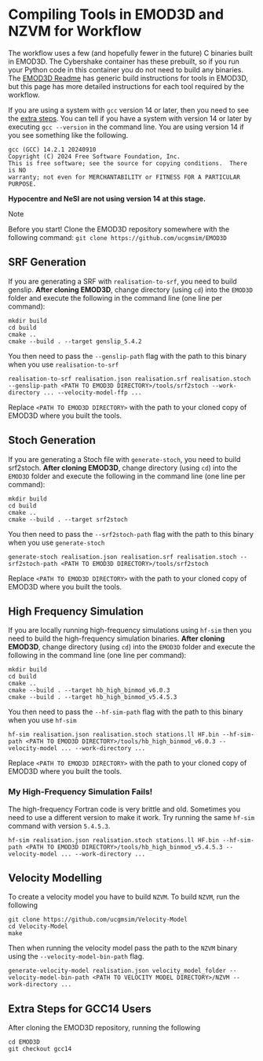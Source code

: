 # Compiling Tools in EMOD3D and NZVM for Workflow

The workflow uses a few (and hopefully fewer in the future) C binaries built in EMOD3D. The Cybershake container has these prebuilt, so if you run your Python code in this container you do not need to build any binaries. The [EMOD3D Readme](https://github.com/ucgmsim/EMOD3D?tab=readme-ov-file#emod3d) has generic build instructions for tools in EMOD3D, but this page has more detailed instructions for each tool required by the workflow.

If you are using a system with `gcc` version 14 or later, then you need to see the [extra steps](#extra-steps-for-gcc14-users). You can tell if you have a system with version 14 or later by executing `gcc --version` in the command line. You are using version 14 if you see something like the following.
```
gcc (GCC) 14.2.1 20240910
Copyright (C) 2024 Free Software Foundation, Inc.
This is free software; see the source for copying conditions.  There is NO
warranty; not even for MERCHANTABILITY or FITNESS FOR A PARTICULAR PURPOSE.
```
**Hypocentre and NeSI are not using version 14 at this stage.**


> [!NOTE]
> Before you start! Clone the EMOD3D repository somewhere with the following command: `git clone https://github.com/ucgmsim/EMOD3D`

## SRF Generation

If you are generating a SRF with `realisation-to-srf`, you need to build genslip. **After cloning EMOD3D**, change directory (using `cd`) into the `EMOD3D` folder and execute the following in the command line (one line per command):

``` shell
mkdir build
cd build
cmake ..
cmake --build . --target genslip_5.4.2
```

You then need to pass the `--genslip-path` flag with the path to this binary when you use `realisation-to-srf`

``` shell
realisation-to-srf realisation.json realisation.srf realisation.stoch --genslip-path <PATH TO EMOD3D DIRECTORY>/tools/srf2stoch --work-directory ... --velocity-model-ffp ...
```

Replace `<PATH TO EMOD3D DIRECTORY>` with the path to your cloned copy of EMOD3D where you built the tools.


## Stoch Generation
If you are generating a Stoch file with `generate-stoch`, you need to build srf2stoch. **After cloning EMOD3D**, change directory (using `cd`) into the `EMOD3D` folder and execute the following in the command line (one line per command):

``` shell
mkdir build
cd build
cmake ..
cmake --build . --target srf2stoch
```

You then need to pass the `--srf2stoch-path` flag with the path to this binary when you use `generate-stoch`

``` shell
generate-stoch realisation.json realisation.srf realisation.stoch --srf2stoch-path <PATH TO EMOD3D DIRECTORY>/tools/srf2stoch
```

Replace `<PATH TO EMOD3D DIRECTORY>` with the path to your cloned copy of EMOD3D where you built the tools.


## High Frequency Simulation

If you are locally running high-frequency simulations using `hf-sim` then you need to build the high-frequency simulation binaries.
**After cloning EMOD3D**, change directory (using `cd`) into the `EMOD3D` folder and execute the following in the command line (one line per command):

``` shell
mkdir build
cd build
cmake ..
cmake --build . --target hb_high_binmod_v6.0.3
cmake --build . --target hb_high_binmod_v5.4.5.3
```

You then need to pass the `--hf-sim-path` flag with the path to this binary when you use `hf-sim`

``` shell
hf-sim realisation.json realisation.stoch stations.ll HF.bin --hf-sim-path <PATH TO EMOD3D DIRECTORY>/tools/hb_high_binmod_v6.0.3 --velocity-model ... --work-directory ...
```

Replace `<PATH TO EMOD3D DIRECTORY>` with the path to your cloned copy of EMOD3D where you built the tools.

### My High-Frequency Simulation Fails!

The high-frequency Fortran code is very brittle and old. Sometimes you need to use a different version to make it work. Try running the same `hf-sim` command with version `5.4.5.3`.

``` shell
hf-sim realisation.json realisation.stoch stations.ll HF.bin --hf-sim-path <PATH TO EMOD3D DIRECTORY>/tools/hb_high_binmod_v5.4.5.3 --velocity-model ... --work-directory ...
```

## Velocity Modelling

To create a velocity model you have to build `NZVM`. To build `NZVM`, run the following

``` shell
git clone https://github.com/ucgmsim/Velocity-Model
cd Velocity-Model
make
```

Then when running the velocity model pass the path to the `NZVM` binary using the `--velocity-model-bin-path` flag.

``` shell
generate-velocity-model realisation.json velocity_model_folder --velocity-model-bin-path <PATH TO VELOCITY MODEL DIRECTORY>/NZVM --work-directory ...
```

## Extra Steps for GCC14 Users

After cloning the EMOD3D repository, running the following

``` shell
cd EMOD3D
git checkout gcc14
```
